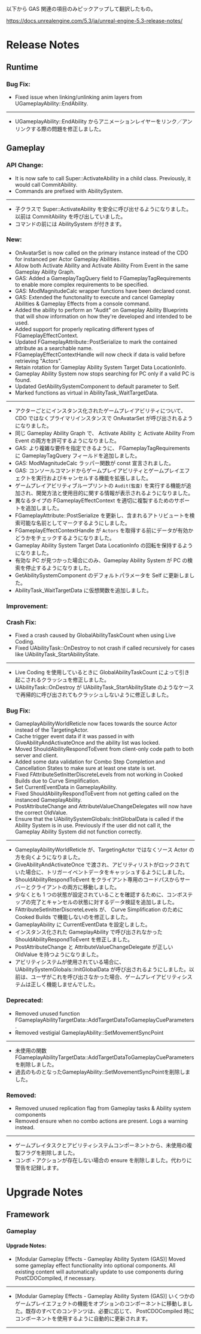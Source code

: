 
以下から GAS 関連の項目のみピックアップして翻訳したもの。

https://docs.unrealengine.com/5.3/ja/unreal-engine-5.3-release-notes/

# Release Notes

## Runtime

### Bug Fix:

* Fixed issue when linking/unlinking anim layers from UGameplayAbility::EndAbility. 

-----

+ UGameplayAbility::EndAbility からアニメーションレイヤーをリンク／アンリンクする際の問題を修正しました。

## Gameplay

### API Change:

* It is now safe to call Super::ActivateAbility in a child class. Previously, it would call CommitAbility.
* Commands are prefixed with AbilitySystem.

-----

+ 子クラスで Super::ActivateAbility を安全に呼び出せるようになりました。以前は CommitAbility を呼び出していました。
+ コマンドの前には AbilitySystem が付きます。

### New:

* OnAvatarSet is now called on the primary instance instead of the CDO for instanced per Actor Gameplay Abilities.
* Allow both Activate Ability and Activate Ability From Event in the same Gameplay Ability Graph.
* GAS: Added a GameplayTagQuery field to FGameplayTagRequirements to enable more complex requirements to be specified.
* GAS: ModMagnitudeCalc wrapper functions have been declared const.
* GAS: Extended the functonality to execute and cancel Gameplay Abilities & Gameplay Effects from a console command.
* Added the ability to perform an "Audit" on Gameplay Ability Blueprints that will show information on how they're developed and intended to be used.
* Added support for properly replicating different types of FGameplayEffectContext.
* Updated FGameplayAttribute::PostSerialize to mark the contained attribute as a searchable name.
* FGameplayEffectContextHandle will now check if data is valid before retrieving "Actors".
* Retain rotation for Gameplay Ability System Target Data LocationInfo.
* Gameplay Ability System now stops searching for PC only if a valid PC is found.
* Updated GetAbilitySystemComponent to default parameter to Self.
* Marked functions as virtual in AbilityTask_WaitTargetData.

-----

+ アクターごとにインスタンス化されたゲームプレイアビリティについて、CDO ではなくプライマリインスタンスで OnAvatarSet が呼び出されるようになりました。
+ 同じ Gameplay Ability Graph で、 Activate Ability と Activate Ability From Event の両方を許可するようになりました。
+ GAS: より複雑な要件を指定できるように、 FGameplayTagRequirements に GameplayTagQuery フィールドを追加しました。
+ GAS: ModMagnitudeCalc ラッパー関数が const 宣言されました。
+ GAS: コンソールコマンドからゲームプレイアビリティとゲームプレイエフェクトを実行およびキャンセルする機能を拡張しました。
+ ゲームプレイアビリティブループリントの `Audit(監査)` を実行する機能が追加され、開発方法と使用目的に関する情報が表示されるようになりました。
+ 異なるタイプの FGameplayEffectContext を適切に複製するためのサポートを追加しました。
+ FGameplayAttribute::PostSerialize を更新し、含まれるアトリビュートを検索可能な名前としてマークするようにしました。
+ FGameplayEffectContextHandle が `Actors` を取得する前にデータが有効かどうかをチェックするようになりました。
+ Gameplay Ability System Target Data LocationInfo の回転を保持するようになりました。
+ 有効な PC が見つかった場合にのみ、Gameplay Ability System が PC の検索を停止するようになりました。
+ GetAbilitySystemComponent のデフォルトパラメータを Self に更新しました。
+ AbilityTask_WaitTargetData に仮想関数を追加しました。

### Improvement:


### Crash Fix:

* Fixed a crash caused by GlobalAbilityTaskCount when using Live Coding.
* Fixed UAbilityTask::OnDestroy to not crash if called recursively for cases like UAbilityTask_StartAbilityState.

-----

+ Live Coding を使用しているときに GlobalAbilityTaskCount によって引き起こされるクラッシュを修正しました。
+ UAbilityTask::OnDestroy が UAbilityTask_StartAbilityState のようなケースで再帰的に呼び出されてもクラッシュしないように修正しました。

### Bug Fix:

* GameplayAbilityWorldReticle now faces towards the source Actor instead of the TargetingActor.
* Cache trigger event data if it was passed in with GiveAbilityAndActivateOnce and the ability list was locked.
* Moved ShouldAbilityRespondToEvent from client-only code path to both server and client.
* Added some data validation for Combo Step Completion and Cancellation States to make sure at least one state is set.
* Fixed FAttributeSetInitterDiscreteLevels from not working in Cooked Builds due to Curve Simplification.
* Set CurrentEventData in GameplayAbility.
* Fixed ShouldAbilityRespondToEvent from not getting called on the instanced GameplayAbility.
* PostAttributeChange and AttributeValueChangeDelegates will now have the correct OldValue.
* Ensure that the UAbilitySystemGlobals::InitGlobalData is called if the Ability System is in use. Previously if the user did not call it, the Gameplay Ability System did not function correctly.

-----

+ GameplayAbilityWorldReticle が、TargetingActor ではなくソース Actor の方を向くようになりました。
+ GiveAbilityAndActivateOnce で渡され、アビリティリストがロックされていた場合に、トリガーイベントデータをキャッシュするようにしました。
+ ShouldAbilityRespondToEvent をクライアント専用のコードパスからサーバーとクライアントの両方に移動しました。
+ 少なくとも 1 つの状態が設定されていることを確認するために、コンボステップの完了とキャンセルの状態に対するデータ検証を追加しました。
+ FAttributeSetInitterDiscreteLevels が、 Curve Simplification のために Cooked Builds で機能しないのを修正しました。
+ GameplayAbility に CurrentEventData を設定しました。
+ インスタンス化された GameplayAbility で呼び出されなかった ShouldAbilityRespondToEvent を修正しました。
+ PostAttributeChange と AttributeValueChangeDelegate が正しい OldValue を持つようになりました。
+ アビリティシステムが使用されている場合に、 UAbilitySystemGlobals::InitGlobalData が呼び出されるようにしました。以前は、ユーザがこれを呼び出さなかった場合、ゲームプレイアビリティシステムは正しく機能しませんでした。

### Deprecated:

* Removed unused function FGameplayAbilityTargetData::AddTargetDataToGameplayCueParameters.
* Removed vestigial GameplayAbility::SetMovementSyncPoint

-----

+ 未使用の関数 FGameplayAbilityTargetData::AddTargetDataToGameplayCueParameters を削除しました。
+ 過去のものとなったGameplayAbility::SetMovementSyncPointを削除しました。

### Removed:

* Removed unused replication flag from Gameplay tasks & Ability system components
* Removed ensure when no combo actions are present. Logs a warning instead. 

-----

+ ゲームプレイタスクとアビリティシステムコンポーネントから、未使用の複製フラグを削除しました。
+ コンボ・アクションが存在しない場合の ensure を削除しました。代わりに警告を記録します。


# Upgrade Notes

## Framework

### Gameplay

#### Upgrade Notes:

* [Modular Gameplay Effects - Gameplay Ability System (GAS)] Moved some gameplay effect functionality into optional components. All existing content will automatically update to use components during PostCDOCompiled, if necessary. 

-----

+ [Modular Gameplay Effects - Gameplay Ability System (GAS)] いくつかのゲームプレイエフェクトの機能をオプションのコンポーネントに移動しました。既存のすべてのコンテンツは、必要に応じて、 PostCDOCompiled 時にコンポーネントを使用するように自動的に更新されます。


----
